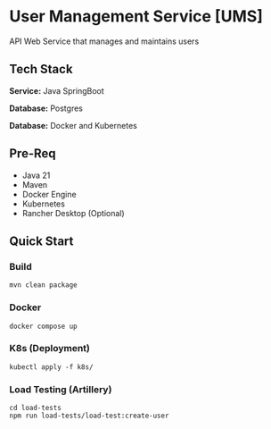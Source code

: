 
# User Management Service [UMS]

API Web Service that manages and maintains users

## Tech Stack

**Service:** Java SpringBoot

**Database:** Postgres

**Database:** Docker and Kubernetes

## Pre-Req

- Java 21
- Maven
- Docker Engine
- Kubernetes
- Rancher Desktop (Optional)

## Quick Start

### Build

```
mvn clean package
```

### Docker

```
docker compose up
```
### K8s (Deployment)

```
kubectl apply -f k8s/  
```

### Load Testing (Artillery)
```
cd load-tests
npm run load-tests/load-test:create-user
```
